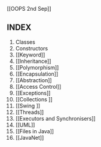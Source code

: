 [[OOPS 2nd Sep]]
## INDEX
1.  Classes 
2. Constructors 
3. [[Keyword]]
4. [[Inheritance]]
5. [[Polymorphism]]
6. [[Encapsulation]]
7. [[Abstraction]]
8. [[Access Control]]
9. [[Exceptions]]
10. [[Collections ]]
11. [[Swing ]] 
12. [[Threads]]
13. [[Executors and Synchronisers]]
15. [[UML]]
16. [[Files in Java]]
17. [[JavaNet]]




